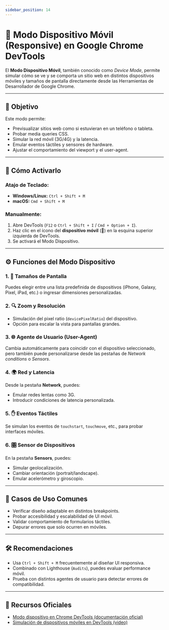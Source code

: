 ```yaml
---
sidebar_position: 14
---
```


# 📱 Modo Dispositivo Móvil (Responsive) en Google Chrome DevTools

El **Modo Dispositivo Móvil**, también conocido como *Device Mode*, permite simular cómo se ve y se comporta un sitio web en distintos dispositivos móviles y tamaños de pantalla directamente desde las Herramientas de Desarrollador de Google Chrome.

---

## 🎯 Objetivo

Este modo permite:

- Previsualizar sitios web como si estuvieran en un teléfono o tableta.
- Probar media queries CSS.
- Simular la red móvil (3G/4G) y la latencia.
- Emular eventos táctiles y sensores de hardware.
- Ajustar el comportamiento del viewport y el user-agent.

---

## 🧭 Cómo Activarlo

### Atajo de Teclado:

- **Windows/Linux:** `Ctrl + Shift + M`
- **macOS:** `Cmd + Shift + M`

### Manualmente:

1. Abre DevTools (`F12` o `Ctrl + Shift + I` / `Cmd + Option + I`).
2. Haz clic en el ícono del **dispositivo móvil** (📱) en la esquina superior izquierda de DevTools.
3. Se activará el Modo Dispositivo.

---

## ⚙️ Funciones del Modo Dispositivo

### 1. 📏 Tamaños de Pantalla

Puedes elegir entre una lista predefinida de dispositivos (iPhone, Galaxy, Pixel, iPad, etc.) o ingresar dimensiones personalizadas.

### 2. 🔍 Zoom y Resolución

- Simulación del pixel ratio (`devicePixelRatio`) del dispositivo.
- Opción para escalar la vista para pantallas grandes.

### 3. 🌐 Agente de Usuario (User-Agent)

Cambia automáticamente para coincidir con el dispositivo seleccionado, pero también puede personalizarse desde las pestañas de *Network conditions* o *Sensors*.

### 4. 🌍 Red y Latencia

Desde la pestaña **Network**, puedes:

- Emular redes lentas como 3G.
- Introducir condiciones de latencia personalizada.

### 5. ✋ Eventos Táctiles

Se simulan los eventos de `touchstart`, `touchmove`, etc., para probar interfaces móviles.

### 6. 🎛 Sensor de Dispositivos

En la pestaña **Sensors**, puedes:

- Simular geolocalización.
- Cambiar orientación (portrait/landscape).
- Emular acelerómetro y giroscopio.

---

## 📌 Casos de Uso Comunes

- Verificar diseño adaptable en distintos breakpoints.
- Probar accesibilidad y escalabilidad de UI móvil.
- Validar comportamiento de formularios táctiles.
- Depurar errores que solo ocurren en móviles.

---

## 🛠 Recomendaciones

- Usa `Ctrl + Shift + M` frecuentemente al diseñar UI responsiva.
- Combinado con Lighthouse (`Audits`), puedes evaluar performance móvil.
- Prueba con distintos agentes de usuario para detectar errores de compatibilidad.

---

## 🔗 Recursos Oficiales

- [Modo dispositivo en Chrome DevTools (documentación oficial)](https://developer.chrome.com/docs/devtools/device-mode/)
- [Simulación de dispositivos móviles en DevTools (video)](https://www.youtube.com/watch?v=TP4Y4rYz9n4)
